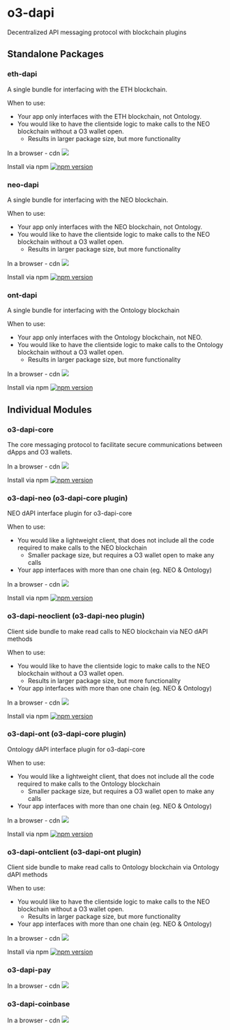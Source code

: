 # o3-dapi
Decentralized API messaging protocol with blockchain plugins

## Standalone Packages

### eth-dapi

A single bundle for interfacing with the ETH blockchain.

When to use:
- Your app only interfaces with the ETH blockchain, not Ontology.
- You would like to have the clientside logic to make calls to the NEO blockchain without a O3 wallet open.
  - Results in larger package size, but more functionality

In a browser - cdn [![](https://data.jsdelivr.com/v1/package/npm/o3-dapi-eth/badge)](https://www.jsdelivr.com/package/npm/o3-dapi-eth)

Install via npm [![npm version](https://badge.fury.io/js/o3-dapi-eth.svg)](https://badge.fury.io/js/o3-dapi-eth)


### neo-dapi

A single bundle for interfacing with the NEO blockchain.

When to use:
- Your app only interfaces with the NEO blockchain, not Ontology.
- You would like to have the clientside logic to make calls to the NEO blockchain without a O3 wallet open.
  - Results in larger package size, but more functionality

In a browser - cdn [![](https://data.jsdelivr.com/v1/package/npm/neo-dapi/badge)](https://www.jsdelivr.com/package/npm/neo-dapi)

Install via npm [![npm version](https://badge.fury.io/js/neo-dapi.svg)](https://badge.fury.io/js/neo-dapi)


### ont-dapi

A single bundle for interfacing with the Ontology blockchain

When to use:
- Your app only interfaces with the Ontology blockchain, not NEO.
- You would like to have the clientside logic to make calls to the Ontology blockchain without a O3 wallet open.
  - Results in larger package size, but more functionality

In a browser - cdn [![](https://data.jsdelivr.com/v1/package/npm/ont-dapi/badge)](https://www.jsdelivr.com/package/npm/ont-dapi)

Install via npm [![npm version](https://badge.fury.io/js/ont-dapi.svg)](https://badge.fury.io/js/ont-dapi)


## Individual Modules

### o3-dapi-core

The core messaging protocol to facilitate secure communications between dApps and O3 wallets.

In a browser - cdn [![](https://data.jsdelivr.com/v1/package/npm/o3-dapi-core/badge)](https://www.jsdelivr.com/package/npm/o3-dapi-core)

Install via npm [![npm version](https://badge.fury.io/js/o3-dapi-core.svg)](https://badge.fury.io/js/o3-dapi-core)

### o3-dapi-neo (o3-dapi-core plugin)

NEO dAPI interface plugin for o3-dapi-core

When to use:
- You would like a lightweight client, that does not include all the code required to make calls to the NEO blockchain
  - Smaller package size, but requires a O3 wallet open to make any calls
- Your app interfaces with more than one chain (eg. NEO & Ontology)

In a browser - cdn [![](https://data.jsdelivr.com/v1/package/npm/o3-dapi-neo/badge)](https://www.jsdelivr.com/package/npm/o3-dapi-neo)

Install via npm [![npm version](https://badge.fury.io/js/o3-dapi-neo.svg)](https://badge.fury.io/js/o3-dapi-neo)


### o3-dapi-neoclient (o3-dapi-neo plugin)

Client side bundle to make read calls to NEO blockchain via NEO dAPI methods

When to use:
- You would like to have the clientside logic to make calls to the NEO blockchain without a O3 wallet open.
  - Results in larger package size, but more functionality
- Your app interfaces with more than one chain (eg. NEO & Ontology)

In a browser - cdn [![](https://data.jsdelivr.com/v1/package/npm/o3-dapi-neoclient/badge)](https://www.jsdelivr.com/package/npm/o3-dapi-neoclient)

Install via npm [![npm version](https://badge.fury.io/js/o3-dapi-neoclient.svg)](https://badge.fury.io/js/o3-dapi-neoclient)

### o3-dapi-ont (o3-dapi-core plugin)

Ontology dAPI interface plugin for o3-dapi-core

When to use:
- You would like a lightweight client, that does not include all the code required to make calls to the Ontology blockchain
  - Smaller package size, but requires a O3 wallet open to make any calls
- Your app interfaces with more than one chain (eg. NEO & Ontology)

In a browser - cdn [![](https://data.jsdelivr.com/v1/package/npm/o3-dapi-ont/badge)](https://www.jsdelivr.com/package/npm/o3-dapi-ont)

Install via npm [![npm version](https://badge.fury.io/js/o3-dapi-ont.svg)](https://badge.fury.io/js/o3-dapi-ont)


### o3-dapi-ontclient (o3-dapi-ont plugin)

Client side bundle to make read calls to Ontology blockchain via Ontology dAPI methods

When to use:
- You would like to have the clientside logic to make calls to the NEO blockchain without a O3 wallet open.
  - Results in larger package size, but more functionality
- Your app interfaces with more than one chain (eg. NEO & Ontology)

In a browser - cdn [![](https://data.jsdelivr.com/v1/package/npm/o3-dapi-ontclient/badge)](https://www.jsdelivr.com/package/npm/o3-dapi-ontclient)

Install via npm [![npm version](https://badge.fury.io/js/o3-dapi-ontclient.svg)](https://badge.fury.io/js/o3-dapi-ontclient)

### o3-dapi-pay

In a browser - cdn [![](https://data.jsdelivr.com/v1/package/npm/o3-dapi-pay/badge)](https://www.jsdelivr.com/package/npm/o3-dapi-pay)

### o3-dapi-coinbase

In a browser - cdn [![](https://data.jsdelivr.com/v1/package/npm/o3-dapi-coinbase/badge)](https://www.jsdelivr.com/package/npm/o3-dapi-coinbase)
